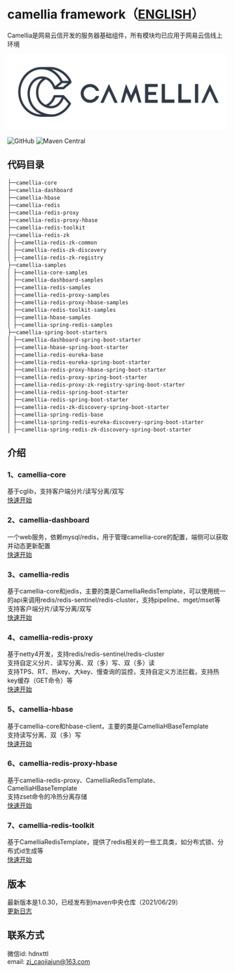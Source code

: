 # camellia framework（[ENGLISH](README-en.md)）
Camellia是网易云信开发的服务器基础组件，所有模块均已应用于网易云信线上环境

<img src="/docs/img/logo.png" width = "500"/>
 
![GitHub](https://img.shields.io/badge/license-MIT-green.svg)
![Maven Central](https://maven-badges.herokuapp.com/maven-central/com.netease.nim/camellia/badge.svg)

## 代码目录
├─`camellia-core`   
├─`camellia-dashboard`    
├─`camellia-hbase`  
├─`camellia-redis`  
├─`camellia-redis-proxy`   
├─`camellia-redis-proxy-hbase`  
├─`camellia-redis-toolkit`  
├─`camellia-redis-zk`  
│ ├─`camellia-redis-zk-common`  
│ ├─`camellia-redis-zk-discovery`  
│ ├─`camellia-redis-zk-registry`    
├─`camellia-samples`               
│ ├─`camellia-core-samples`  
│ ├─`camellia-dashboard-samples`  
│ ├─`camellia-redis-samples`  
│ ├─`camellia-redis-proxy-samples`   
│ ├─`camellia-redis-proxy-hbase-samples`  
│ ├─`camellia-redis-toolkit-samples`  
│ ├─`camellia-hbase-samples`   
│ ├─`camellia-spring-redis-samples`   
├─`camellia-spring-boot-starters`               
│ ├─`camellia-dashboard-spring-boot-starter`  
│ ├─`camellia-hbase-spring-boot-starter`  
│ ├─`camellia-redis-eureka-base`  
│ ├─`camellia-redis-eureka-spring-boot-starter`  
│ ├─`camellia-redis-proxy-hbase-spring-boot-starter`  
│ ├─`camellia-redis-proxy-spring-boot-starter`  
│ ├─`camellia-redis-proxy-zk-registry-spring-boot-starter`                     
│ ├─`camellia-redis-spring-boot-starter`  
│ ├─`camellia-redis-spring-boot-starter`  
│ ├─`camellia-redis-zk-discovery-spring-boot-starter`    
│ ├─`camellia-spring-redis-base`         
│ ├─`camellia-spring-redis-eureka-discovery-spring-boot-starter`     
│ ├─`camellia-spring-redis-zk-discovery-spring-boot-starter`    
              
## 介绍
### 1、camellia-core  
基于cglib，支持客户端分片/读写分离/双写  
[快速开始](/docs/core/core.md)  
### 2、camellia-dashboard
一个web服务，依赖mysql/redis，用于管理camellia-core的配置，端侧可以获取并动态更新配置  
[快速开始](/docs/dashboard/dashboard.md)  
### 3、camellia-redis  
基于camellia-core和jedis，主要的类是CamelliaRedisTemplate，可以使用统一的api来调用redis/redis-sentinel/redis-cluster，支持pipeline、mget/mset等     
支持客户端分片/读写分离/双写  
[快速开始](/docs/redis-template/redis-template.md)
### 4、camellia-redis-proxy  
基于netty4开发，支持redis/redis-sentinel/redis-cluster    
支持自定义分片、读写分离、双（多）写、双（多）读    
支持TPS、RT、热key、大key、慢查询的监控，支持自定义方法拦截，支持热key缓存（GET命令）等    
[快速开始](/docs/redis-proxy/redis-proxy-zh.md)  
### 5、camellia-hbase  
基于camellia-core和hbase-client，主要的类是CamelliaHBaseTemplate  
支持读写分离、双（多）写    
[快速开始](/docs/hbase-template/hbase-template.md)  
### 6、camellia-redis-proxy-hbase    
基于camellia-redis-proxy、CamelliaRedisTemplate、CamelliaHBaseTemplate  
支持zset命令的冷热分离存储  
[快速开始](/docs/redis-proxy-hbase/redis-proxy-hbase.md)    
### 7、camellia-redis-toolkit  
基于CamelliaRedisTemplate，提供了redis相关的一些工具类，如分布式锁、分布式id生成等    
[快速开始](/docs/toolkit/toolkit.md)    

## 版本
最新版本是1.0.30，已经发布到maven中央仓库（2021/06/29）  
[更新日志](/update-zh.md)  

## 联系方式
微信id: hdnxttl  
email: zj_caojiajun@163.com  